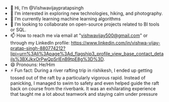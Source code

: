 - 👋 Hi, I’m @Vishwavijaypratapsingh
- 👀 I’m interested in exploring new technologies, hiking, and photography.
- 🌱 I’m currently learning machine learning algorithms
- 💞️ I’m looking to collaborate on open-source projects related to BI tools or SQL.
- 📫 How to reach me via email at "vishwavijay500@gmail.com" or through my LinkedIn profile: https://www.linkedin.com/in/vishwa-vijay-pratap-singh-880774212?lipi=urn%3Ali%3Apage%3Ad_flagship3_profile_view_base_contact_details%3BXJkxOrPwQpSrIEnB9tpE8g%3D%3D.
- 😄 Pronouns: He/Him
- ⚡ Fun fact: During a river rafting trip in rishikesh, I ended up getting tossed out of the raft by a particularly vigorous rapid. Instead of panicking, I managed to swim to safety and even helped guide the raft back on course from the riverbank. It was an exhilarating experience that taught me a lot about teamwork and staying calm under pressure

<!---
Vishwavijaypratapsingh/Vishwavijaypratapsingh is a ✨ special ✨ repository because its `README.md` (this file) appears on your GitHub profile.
You can click the Preview link to take a look at your changes.
--->
